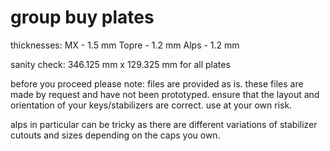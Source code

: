 # group buy plates

thicknesses:
MX - 1.5 mm
Topre - 1.2 mm
Alps - 1.2 mm

sanity check:
346.125 mm x 129.325 mm for all plates

before you proceed please note: files are provided as is. these files are made by request and have not been prototyped. ensure that the layout and orientation of your keys/stabilizers are correct. use at your own risk.

alps in particular can be tricky as there are different variations of stabilizer cutouts and sizes depending on the caps you own.